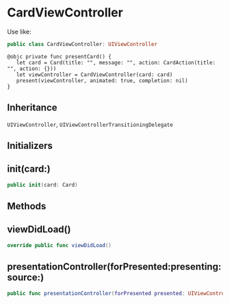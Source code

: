 # CardViewController

Use like:

``` swift
public class CardViewController: UIViewController
```

``` 
@objc private func presentCard() {
   let card = Card(title: "", message: "", action: CardAction(title: "", action: {}))
   let viewController = CardViewController(card: card)
   present(viewController, animated: true, completion: nil)
}
```

## Inheritance

`UIViewController`, `UIViewControllerTransitioningDelegate`

## Initializers

## init(card:)

``` swift
public init(card: Card)
```

## Methods

## viewDidLoad()

``` swift
override public func viewDidLoad()
```

## presentationController(forPresented:presenting:source:)

``` swift
public func presentationController(forPresented presented: UIViewController, presenting: UIViewController?, source: UIViewController) -> UIPresentationController?
```
